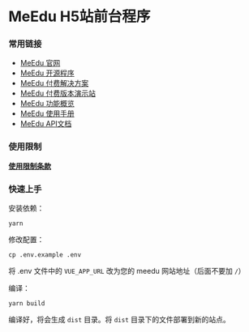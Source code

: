 
# MeEdu H5站前台程序

### 常用链接

- [MeEdu 官网](https://meedu.vip)
- [MeEdu 开源程序](https://github.com/Qsnh/meedu)
- [MeEdu 付费解决方案](https://meedu.vip/price.html)
- [MeEdu 付费版本演示站](https://meedu.vip/cases.html)
- [MeEdu 功能概览](https://www.yuque.com/meedu/fvvkbf/gpx5ed)
- [MeEdu 使用手册](https://www.yuque.com/meedu/fvvkbf)
- [MeEdu API文档](https://meedu-v2-xiaoteng.doc.coding.io/)

### 使用限制

[**使用限制条款**](https://www.yuque.com/meedu/fvvkbf/amfw7z)

### 快速上手

安装依赖：

```
yarn
```

修改配置：

```
cp .env.example .env
```

将 .env 文件中的 `VUE_APP_URL` 改为您的 meedu 网站地址（后面不要加 `/`）

编译：

```
yarn build
```

编译好，将会生成 `dist` 目录。将 `dist` 目录下的文件部署到新的站点。
